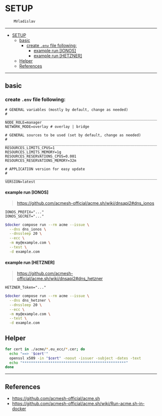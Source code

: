 # SETUP

```sh
    MVladislav
```

---

- [SETUP](#setup)
  - [basic](#basic)
    - [create `.env` file following:](#create-env-file-following)
      - [example run \[IONOS\]](#example-run-ionos)
      - [example run \[HETZNER\]](#example-run-hetzner)
  - [Helper](#helper)
  - [References](#references)

---

## basic

### create `.env` file following:

```env
# GENERAL variables (mostly by default, change as needed)
# ______________________________________________________________________________
NODE_ROLE=manager
NETWORK_MODE=overlay # overlay | bridge

# GENERAL sources to be used (set by default, change as needed)
# ______________________________________________________________________________
RESOURCES_LIMITS_CPUS=1
RESOURCES_LIMITS_MEMORY=1g
RESOURCES_RESERVATIONS_CPUS=0.001
RESOURCES_RESERVATIONS_MEMORY=32m

# APPLICATION version for easy update
# ______________________________________________________________________________
VERSION=latest
```

#### example run [IONOS]

> <https://github.com/acmesh-official/acme.sh/wiki/dnsapi2#dns_ionos>

```env
IONOS_PREFIX="..."
IONOS_SECRET="..."
```

```sh
$docker compose run --rm acme --issue \
  --dns dns_ionos \
  --dnssleep 20 \
  --ecc \
  -m my@example.com \
  --test \
  -d example.com
```

#### example run [HETZNER]

> <https://github.com/acmesh-official/acme.sh/wiki/dnsapi2#dns_hetzner>

```env
HETZNER_Token="..."
```

```sh
$docker compose run --rm acme --issue \
  --dns dns_hetzner \
  --dnssleep 20 \
  --ecc \
  -m my@example.com \
  --test \
  -d example.com
```

## Helper

```sh
for cert in ./acme/*.eu_ecc/*.cer; do
  echo "==> '$cert'"
  openssl x509 -in "$cert" -noout -issuer -subject -dates -text
  echo "************************************************"
done
```

---

## References

- <https://github.com/acmesh-official/acme.sh>
- <https://github.com/acmesh-official/acme.sh/wiki/Run-acme.sh-in-docker>
